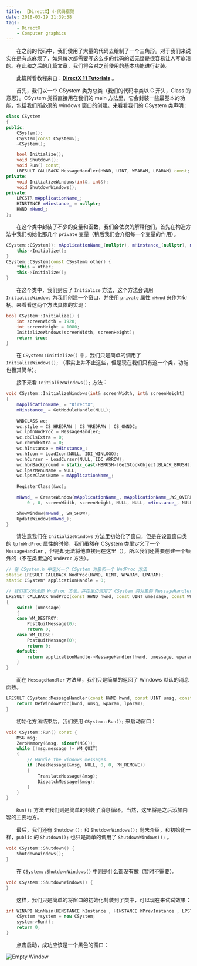 ```yaml
---
title: 【DirectX】4-代码框架
date: 2018-03-19 21:39:58
tags:	
	- DirectX
	- Computer graphics
---
```


&emsp;&emsp;在之前的代码中，我们使用了大量的代码去绘制了一个三角形。对于我们来说实在是有点麻烦了，如果每次都需要写这么多的代码的话无疑是很容易让人写崩溃的。在此和之后的几篇文章，我们将会对之前使用的基本功能进行封装。

&emsp;&emsp;此篇所看教程来自：[**DirectX 11 Tutorials**](http://www.rastertek.com/tutdx11.html) 。

<!--more-->

&emsp;&emsp;首先，我们以一个 CSystem 类为总类（我们的代码中类以 C 开头，Class 的意思）。CSystem 类将直接用在我们的 main 方法里，它会封装一些最基本的功能，包括我们所必须的 windows 窗口的创建。来看看我们的 CSystem 类声明：

```c++
class CSystem
{
public:
	CSystem();
	CSystem(const CSystem&);
	~CSystem();

	bool Initialize();
	void Shutdown();
	void Run() const;
	LRESULT CALLBACK MessageHandler(HWND, UINT, WPARAM, LPARAM) const;
private:
	void InitializeWindows(int&, int&);
	void ShutdownWindows();
private:
	LPCSTR mApplicationName_;
	HINSTANCE mHinstance_ = nullptr;
	HWND mHwnd_;
};
```

&emsp;&emsp;在这个类中封装了不少的变量和函数，我们会依次的解释他们，首先在构造方法中我们初始化那几个 `private` 变量（稍后我们会介绍每一个变量的作用）。

```c++
CSystem::CSystem(): mApplicationName_(nullptr), mHinstance_(nullptr), mHwnd_(nullptr),mInput_(0),mGraphics_(0) {
    this->Initialize();
}
CSystem::CSystem(const CSystem& other) {
	*this = other;
    this->Initialize();
}
```

&emsp;&emsp;在这个类中，我们封装了 `Initialize` 方法，这个方法会调用 `InitializeWindows` 为我们创建一个窗口，并使用 `private` 属性 `mHwnd` 来作为句柄。来看看这两个方法具体的实现：

```c++
bool CSystem::Initialize() {
	int screenWidth = 1920;
	int screenHeight = 1080;
	InitializeWindows(screenWidth, screenHeight);
	return true;
}
```

&emsp;&emsp;在 `CSystem::Initialize()` 中，我们只是简单的调用了 `InitializeWindows();` （事实上并不止这些，但是现在我们只有这一个类，功能也极其简单）。

&emsp;&emsp;接下来看 `InitializeWindows();` 方法：

```c++
void CSystem::InitializeWindows(int& screenWidth, int& screenHeight)
{
	mApplicationName_ = "DirectX";
	mHinstance_ = GetModuleHandle(NULL);
    
	WNDCLASS wc;
	wc.style = CS_HREDRAW | CS_VREDRAW | CS_OWNDC;
	wc.lpfnWndProc = MessageHandler;
	wc.cbClsExtra = 0;
	wc.cbWndExtra = 0;
	wc.hInstance = mHinstance_;
	wc.hIcon = LoadIcon(NULL, IDI_WINLOGO);
	wc.hCursor = LoadCursor(NULL, IDC_ARROW);
	wc.hbrBackground = static_cast<HBRUSH>(GetStockObject(BLACK_BRUSH));
	wc.lpszMenuName = NULL;
	wc.lpszClassName = mApplicationName_;
    
	RegisterClass(&wc);

	mHwnd_ = CreateWindow(mApplicationName_, mApplicationName_,WS_OVERLAPPEDWINDOW,
		0 , 0, screenWidth, screenHeight, NULL, NULL, mHinstance_, NULL);

	ShowWindow(mHwnd_, SW_SHOW);
    UpdateWindow(mHwnd_);
}
```

&emsp;&emsp;请注意我们在 `InitializeWindows` 方法里初始化了窗口，但是在设置窗口类的 `lpfnWndProc` 属性的时候，我们虽然在 CSystem 类里定义了一个 `MessageHandler` ，但是却无法将他直接用在这里（），所以我们还需要创建一个额外的（不在类里边的 `WndProc` 方法）。

```c++
// 在 CSystem.h 中定义一个 CSystem 对象和一个 WndProc 方法
static LRESULT CALLBACK WndProc(HWND, UINT, WPARAM, LPARAM);
static CSystem* applicationHandle = 0;

// 我们定义的全部 WndProc 方法，并在里边调用了 CSystem 类对象的 MessageHandler 方法。
LRESULT CALLBACK WndProc(const HWND hwnd, const UINT umessage, const WPARAM wparam, const LPARAM lparam)
{
	switch (umessage)
	{
	case WM_DESTROY:
		PostQuitMessage(0);
		return 0;
	case WM_CLOSE:
		PostQuitMessage(0);
		return 0;
	default:
		return applicationHandle->MessageHandler(hwnd, umessage, wparam, lparam);
	}
}
```

&emsp;&emsp;而在 `MessageHandler` 方法里，我们只是简单的返回了 Windows 默认的消息函数。

```c++
LRESULT CSystem::MessageHandler(const HWND hwnd, const UINT umsg, const WPARAM wparam, const LPARAM lparam) {
	return DefWindowProc(hwnd, umsg, wparam, lparam);
}
```

&emsp;&emsp;初始化方法结束后，我们使用 `CSystem::Run();` 来启动窗口：

```c++
void CSystem::Run() const {
	MSG msg;
	ZeroMemory(&msg, sizeof(MSG));
	while (!msg.message != WM_QUIT)
	{
		// Handle the windows messages.
		if (PeekMessage(&msg, NULL, 0, 0, PM_REMOVE))
		{
			TranslateMessage(&msg);
			DispatchMessage(&msg);
		}
	}
}
```

&emsp;&emsp;`Run();` 方法里我们则是简单的封装了消息循环。当然，这里将是之后添加内容的主要地方。

&emsp;&emsp;最后，我们还有 `Shutdown();` 和 `ShutdownWindows();` 尚未介绍，和初始化一样，`public` 的 `Shutdown();` 也只是简单的调用了 `ShutdownWindows();` 。

```c++
void CSystem::Shutdown() {
    ShutdownWindows();
}
```

&emsp;&emsp;在 `CSystem::ShutdownWindows()` 中则是什么都没有做（暂时不需要）。

```c++
void CSystem::ShutdownWindows() {
}
```

&emsp;&emsp;这样，我们只是简单的将窗口的初始化封装到了类中，可以现在来试试效果：

```C++
int WINAPI WinMain(HINSTANCE hInstance , HINSTANCE hPrevInstance , LPSTR lpCmdLine , INT nCmdShow) {
	CSystem *system = new CSystem;
	system->Run();
	return 0;
}
```

&emsp;&emsp;点击启动，成功应该是一个黑色的窗口：

![Empty Window](https://image.ibb.co/i3ut5H/image.png)